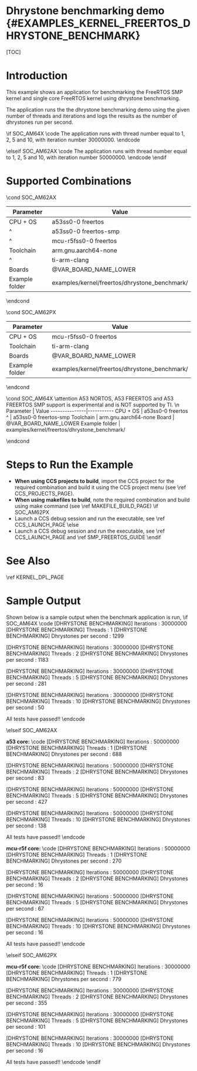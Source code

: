 # Dhrystone benchmarking demo {#EXAMPLES_KERNEL_FREERTOS_DHRYSTONE_BENCHMARK}

[TOC]

# Introduction

This example shows an application for benchmarking the FreeRTOS SMP kernel and single core FreeRTOS kernel using dhrystone benchmarking.

The application runs the the dhrystone benchmarking demo using the given number of threads and iterations and logs the results as the number of dhrystones run per second.

\if SOC_AM64X
\code
The application runs with thread number equal to 1, 2, 5 and 10, with iteration number 30000000.
\endcode

\elseif SOC_AM62AX
\code
The application runs with thread number equal to 1, 2, 5 and 10, with iteration number 50000000.
\endcode
\endif
# Supported Combinations

\cond SOC_AM62AX

 Parameter      | Value
 ---------------|-----------
 CPU + OS       | a53ss0-0 freertos
 ^              | a53ss0-0 freertos-smp
 ^              | mcu-r5fss0-0 freertos
 Toolchain      | arm.gnu.aarch64-none
 ^              | ti-arm-clang
 Boards         | @VAR_BOARD_NAME_LOWER
 Example folder | examples/kernel/freertos/dhrystone_benchmark/

\endcond

\cond SOC_AM62PX

 Parameter      | Value
 ---------------|-----------
 CPU + OS       | mcu-r5fss0-0 freertos
 Toolchain      | ti-arm-clang
 Boards         | @VAR_BOARD_NAME_LOWER
 Example folder | examples/kernel/freertos/dhrystone_benchmark/

\endcond

\cond SOC_AM64X
\attention A53 NORTOS, A53 FREERTOS and A53 FREERTOS SMP support is experimental and is NOT supported by TI. \n
 Parameter      | Value
 ---------------|-----------
 CPU + OS       | a53ss0-0 freertos
 ^              | a53ss0-0 freertos-smp
 Toolchain      | arm.gnu.aarch64-none
 Board          | @VAR_BOARD_NAME_LOWER
 Example folder | examples/kernel/freertos/dhrystone_benchmark/

\endcond



# Steps to Run the Example

- **When using CCS projects to build**, import the CCS project for the required combination
  and build it using the CCS project menu (see \ref CCS_PROJECTS_PAGE).
- **When using makefiles to build**, note the required combination and build using
  make command (see \ref MAKEFILE_BUILD_PAGE)
\if SOC_AM62PX
- Launch a CCS debug session and run the executable, see \ref CCS_LAUNCH_PAGE
\else
- Launch a CCS debug session and run the executable, see \ref CCS_LAUNCH_PAGE and \ref SMP_FREERTOS_GUIDE
\endif

# See Also

\ref KERNEL_DPL_PAGE

# Sample Output

Shown below is a sample output when the benchmark application is run,
\if SOC_AM64X
\code
[DHRYSTONE BENCHMARKING] Iterations                       : 30000000
[DHRYSTONE BENCHMARKING] Threads                          : 1
[DHRYSTONE BENCHMARKING] Dhrystones per second            : 1299

[DHRYSTONE BENCHMARKING] Iterations                       : 30000000
[DHRYSTONE BENCHMARKING] Threads                          : 2
[DHRYSTONE BENCHMARKING] Dhrystones per second            : 1183

[DHRYSTONE BENCHMARKING] Iterations                       : 30000000
[DHRYSTONE BENCHMARKING] Threads                          : 5
[DHRYSTONE BENCHMARKING] Dhrystones per second            : 281

[DHRYSTONE BENCHMARKING] Iterations                       : 30000000
[DHRYSTONE BENCHMARKING] Threads                          : 10
[DHRYSTONE BENCHMARKING] Dhrystones per second            : 50

All tests have passed!!
\endcode

\elseif SOC_AM62AX

**a53 core:**
\code
[DHRYSTONE BENCHMARKING] Iterations                       : 50000000
[DHRYSTONE BENCHMARKING] Threads                          : 1
[DHRYSTONE BENCHMARKING] Dhrystones per second            : 688

[DHRYSTONE BENCHMARKING] Iterations                       : 50000000
[DHRYSTONE BENCHMARKING] Threads                          : 2
[DHRYSTONE BENCHMARKING] Dhrystones per second            : 83

[DHRYSTONE BENCHMARKING] Iterations                       : 50000000
[DHRYSTONE BENCHMARKING] Threads                          : 5
[DHRYSTONE BENCHMARKING] Dhrystones per second            : 427

[DHRYSTONE BENCHMARKING] Iterations                       : 50000000
[DHRYSTONE BENCHMARKING] Threads                          : 10
[DHRYSTONE BENCHMARKING] Dhrystones per second            : 138

All tests have passed!!
\endcode

**mcu-r5f core:**
\code
[DHRYSTONE BENCHMARKING] Iterations                       : 50000000
[DHRYSTONE BENCHMARKING] Threads                          : 1
[DHRYSTONE BENCHMARKING] Dhrystones per second            : 270

[DHRYSTONE BENCHMARKING] Iterations                       : 50000000
[DHRYSTONE BENCHMARKING] Threads                          : 2
[DHRYSTONE BENCHMARKING] Dhrystones per second            : 16

[DHRYSTONE BENCHMARKING] Iterations                       : 50000000
[DHRYSTONE BENCHMARKING] Threads                          : 5
[DHRYSTONE BENCHMARKING] Dhrystones per second            : 67

[DHRYSTONE BENCHMARKING] Iterations                       : 50000000
[DHRYSTONE BENCHMARKING] Threads                          : 10
[DHRYSTONE BENCHMARKING] Dhrystones per second            : 16

All tests have passed!!
\endcode

\elseif SOC_AM62PX

**mcu-r5f core:**
\code
[DHRYSTONE BENCHMARKING] Iterations                       : 30000000
[DHRYSTONE BENCHMARKING] Threads                          : 1
[DHRYSTONE BENCHMARKING] Dhrystones per second            : 779

[DHRYSTONE BENCHMARKING] Iterations                       : 30000000
[DHRYSTONE BENCHMARKING] Threads                          : 2
[DHRYSTONE BENCHMARKING] Dhrystones per second            : 355

[DHRYSTONE BENCHMARKING] Iterations                       : 30000000
[DHRYSTONE BENCHMARKING] Threads                          : 5
[DHRYSTONE BENCHMARKING] Dhrystones per second            : 101

[DHRYSTONE BENCHMARKING] Iterations                       : 30000000
[DHRYSTONE BENCHMARKING] Threads                          : 10
[DHRYSTONE BENCHMARKING] Dhrystones per second            : 16

All tests have passed!!
\endcode
\endif